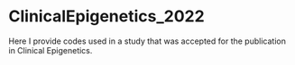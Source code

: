 # ClinicalEpigenetics_2022
Here I provide codes used in a study that was accepted for the publication in Clinical Epigenetics.   
